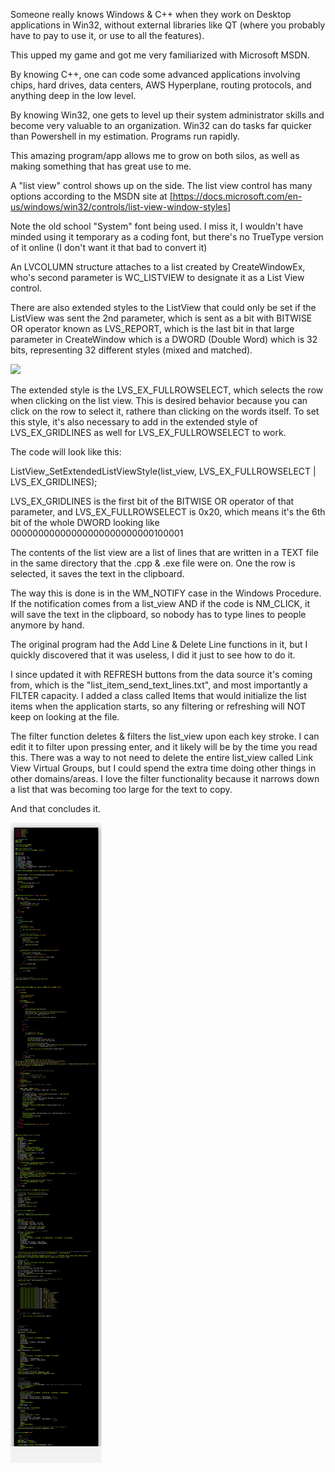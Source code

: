Someone really knows Windows & C++ when they work on Desktop applications in Win32, without external libraries like QT (where you probably have to pay to use it, or use to all the features).

This upped my game and got me very familiarized with Microsoft MSDN.

By knowing C++, one can code some advanced applications involving chips, hard drives, data centers, AWS Hyperplane, routing protocols, and anything deep in the low level. 

By knowing Win32, one gets to level up their system administrator skills and become very valuable to an organization. Win32 can do tasks far quicker than Powershell in my estimation. Programs run rapidly. 

This amazing program/app allows me to grow on both silos, as well as making something that has great use to me.

A "list view" control shows up on the side. The list view control has many options according to the MSDN site at [https://docs.microsoft.com/en-us/windows/win32/controls/list-view-window-styles]

Note the old school "System" font being used. I miss it, I wouldn't have minded using it temporary as a coding font, but there's no TrueType version of it online (I don't want it that bad to convert it)

An LVCOLUMN structure attaches to a list created by CreateWindowEx, who's second parameter is WC_LISTVIEW to designate it as a List View control.

There are also extended styles to the ListView that could only be set if the ListView was sent the 2nd parameter, which is sent as a bit with BITWISE OR operator known as LVS_REPORT, which is the last bit in that large parameter in CreateWindow which is a DWORD (Double Word) which is 32 bits, representing 32 different styles (mixed and matched).

![](images/list_item.gif)

The extended style is the LVS_EX_FULLROWSELECT, which selects the row when clicking on the list view. This is desired behavior because you can click on the row to select it, rathere than clicking on the words itself. To set this style, it's also necessary to add in the extended style of LVS_EX_GRIDLINES as well for LVS_EX_FULLROWSELECT to work.

The code will look like this:

ListView_SetExtendedListViewStyle(list_view, LVS_EX_FULLROWSELECT | LVS_EX_GRIDLINES); 

LVS_EX_GRIDLINES is the first bit of the BITWISE OR operator of that parameter, and LVS_EX_FULLROWSELECT is 0x20, which means it's the 6th bit of the whole DWORD looking like 00000000000000000000000000100001

The contents of the list view are a list of lines that are written in a TEXT file in the same directory that the .cpp & .exe file were on. One the row is selected, it saves the text in the clipboard.

The way this is done is in the WM_NOTIFY case in the Windows Procedure. If the notification comes from a list_view AND if the code is NM_CLICK, it will save the text in the clipboard, so nobody has to type lines to people anymore by hand.

The original program had the Add Line & Delete Line functions in it, but I quickly discovered that it was useless, I did it just to see how to do it.

I since updated it with REFRESH buttons from the data source it's coming from, which is the "list_item_send_text_lines.txt", and most importantly a FILTER capacity. I added a class called Items that would initialize the list items when the application starts, so any filtering or refreshing will NOT keep on looking at the file. 

The filter function deletes & filters the list_view upon each key stroke. I can edit it to filter upon pressing enter, and it likely will be by the time you read this. There was a way to not need to delete the entire list_view called Link View Virtual Groups, but I could spend the extra time doing other things in other domains/areas. I love the filter functionality because it narrows down a list that was becoming too large for the text to copy.

And that concludes it.

![](images/list_view_code.png)